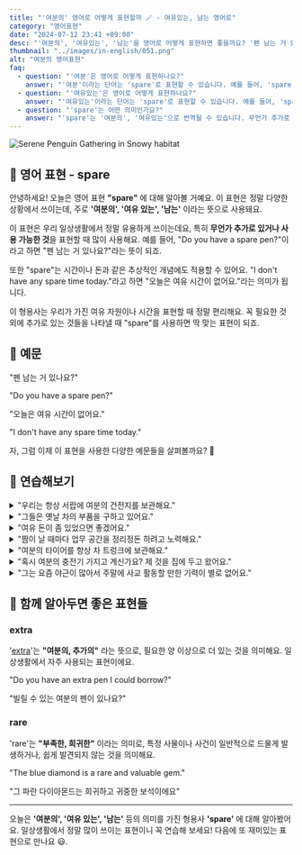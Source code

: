 ```yaml
---
title: "'여분의' 영어로 어떻게 표현할까 🪄 - 여유있는, 남는 영어로"
category: "영어표현"
date: "2024-07-12 23:41 +09:00"
desc: "'여분의', '여유있는', '남는'을 영어로 어떻게 표현하면 좋을까요? '펜 남는 거 있나요?', '오늘은 여유 시간이 없어요' 등을 영어로 표현하는 법을 배워봅시다. 다양한 예문을 통해서 연습하고 본인의 표현으로 만들어 보세요."
thumbnail: "../images/in-english/051.png"
alt: "여분의 영어표현"
faq:
  - question: "'여분'은 영어로 어떻게 표현하나요?"
    answer: "'여분'이라는 단어는 'spare'로 표현할 수 있습니다. 예를 들어, 'spare key'는 '여분의 열쇠'를 의미합니다."
  - question: "'여유있는'은 영어로 어떻게 표현하나요?"
    answer: "'여유있는'이라는 단어는 'spare'로 표현할 수 있습니다. 예를 들어, 'spare time'은 여유시간을 의미합니다."
  - question: "'spare'는 어떤 의미인가요?"
    answer: "'spare'는 '여분의', '여유있는'으로 번역될 수 있습니다. 무언가 추가로 있거나 사용가능할 때 사용하며 시간이나 돈과 같은 추상적인 개념에도 사용할 수 있습니다. 예를들어, 'I don't have any spare time today.'라고 하면 오늘은 여유시간이 없다는 의미입니다."
---
```


![Serene Penguin Gathering in Snowy habitat](../images/in-english/051-1.avif)

## 🌟 영어 표현 - spare

안녕하세요! 오늘은 영어 표현 **"spare"** 에 대해 알아볼 거예요. 이 표현은 정말 다양한 상황에서 쓰이는데, 주로 **'여분의', '여유 있는', '남는'** 이라는 뜻으로 사용돼요.

이 표현은 우리 일상생활에서 정말 유용하게 쓰이는데요, 특히 **무언가 추가로 있거나 사용 가능한 것**을 표현할 때 많이 사용해요. 예를 들어, "Do you have a spare pen?"이라고 하면 "펜 남는 거 있나요?"라는 뜻이 되죠.

또한 "spare"는 시간이나 돈과 같은 추상적인 개념에도 적용할 수 있어요. "I don't have any spare time today."라고 하면 "오늘은 여유 시간이 없어요."라는 의미가 됩니다.

이 형용사는 우리가 가진 여유 자원이나 시간을 표현할 때 정말 편리해요. 꼭 필요한 것 외에 추가로 있는 것들을 나타낼 때 "spare"를 사용하면 딱 맞는 표현이 되죠.

<div 
  data-inline-banner="🎉 새해에는 스픽 AI와 함께 영어 공부하자" 
  data-inline-banner-subtext="설날 특별 할인으로 최대 70% 할인! (~2/3)" 
  data-inline-banner-link="https://app.usespeak.com/kr-ko/sale/kr-affiliate-special/?ref=engple-inline"
  data-inline-banner-caption="해당 링크를 통해 구매시 일정액의 수수료를 지급받습니다.">
</div>

## 📖 예문

"펜 남는 거 있나요?"

"Do you have a spare pen?"

"오늘은 여유 시간이 없어요."

"I don't have any spare time today."

자, 그럼 이제 이 표현을 사용한 다양한 예문들을 살펴볼까요? 🚀

## 💬 연습해보기

<details>
<summary>"우리는 항상 서랍에 여분의 건전지를 보관해요."</summary>
<span>"We always keep spare batteries in the drawer."</span>
</details>

<details>
<summary>"그들은 옛날 차의 부품을 구하고 있어요."</summary>
<span>"They're <a href="/blog/in-english/173.look-for/">looking for</a> spare parts for the old car."</span>
</details>

<details>
<summary>"여유 돈이 좀 있었으면 좋겠어요."</summary>
<span>"<a href="/blog/in-english/118.i-wish/">I wish</a> I had some spare cash <a href="/blog/in-english/060.have-something-lying-around/">lying around.</a>"</span>
</details>

<details>
<summary>"짬이 날 때마다 업무 공간을 정리정돈 하려고 노력해요."</summary>
<span>"When I have a spare moment, I <a href="/blog/in-english/117.try-to/">try to</a> declutter my workspace to <a href="/blog/in-english/119.stay/">stay organized</a>."</span>
</details>

<details>
<summary>"여분의 타이어를 항상 차 트렁크에 보관해요."</summary>
<span>"I always keep a spare tire in the trunk of my car."</span>
</details>

<details>
<summary>"혹시 여분의 충전기 가지고 계신가요? 제 것을 집에 두고 왔어요."</summary>
<span>"Do you have a spare charger? I left mine at home."</span>
</details>

<details>
<summary>"그는 요즘 야근이 많아서 주말에 사교 활동할 만한 기력이 별로 없어요."</summary>
<span>"He's been working overtime lately, so he doesn't have much spare energy for socializing on weekends."</span>
</details>

## 🤝 함께 알아두면 좋은 표현들

### extra

'[extra](/blog/in-english/265.extra/)'는 **"여분의, 추가의"** 라는 뜻으로, 필요한 양 이상으로 더 있는 것을 의미해요. 일상생활에서 자주 사용되는 표현이에요.

"Do you have an extra pen I could borrow?"

"빌릴 수 있는 여분의 펜이 있나요?"

### rare

'rare'는 **"부족한, 희귀한"** 이라는 의미로, 특정 사물이나 사건이 일반적으로 드물게 발생하거나, 쉽게 발견되지 않는 것을 의미해요.

"The blue diamond is a rare and valuable gem."

"그 파란 다이아몬드는 희귀하고 귀중한 보석이에요"

---

오늘은 **'여분의', '여유 있는', '남는'** 등의 의미를 가진 형용사 **'spare'** 에 대해 알아봤어요. 일상생활에서 정말 많이 쓰이는 표현이니 꼭 연습해 보세요! 다음에 또 재미있는 표현으로 만나요 😃.
